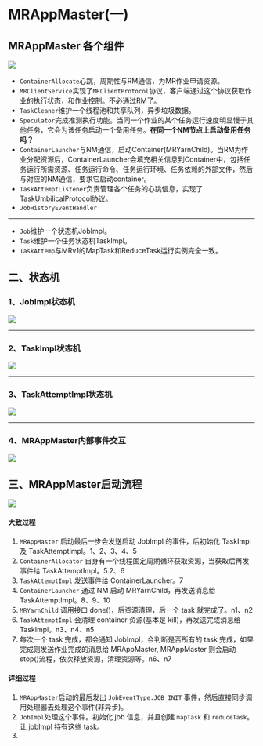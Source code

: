 # MRAppMaster(一) #

## MRAppMaster 各个组件 ##

![](https://github.com/loull521/hadoop-yarn-src-read/raw/master/raw/pictures/am/MRAppMaster.png)

- `ContainerAllocate`心跳，周期性与RM通信，为MR作业申请资源。
- `MRClientService`实现了`MRClientProtocol`协议，客户端通过这个协议获取作业的执行状态，和作业控制。不必通过RM了。
- `TaskCleaner`维护一个线程池和共享队列，异步垃圾数据。
- `Speculator`完成推测执行功能。当同一个作业的某个任务运行速度明显慢于其他任务，它会为该任务启动一个备用任务。**在同一个NM节点上启动备用任务吗？**
- `ContainerLauncher`与NM通信，启动Container(MRYarnChild)。当RM为作业分配资源后，ContainerLauncher会填充相关信息到Container中，包括任务运行所需资源、任务运行命令、任务运行环境、任务依赖的外部文件，然后与对应的NM通信，要求它启动container。
- `TaskAttemptListener`负责管理各个任务的心跳信息，实现了TaskUmbilicalProtocol协议。
- `JobHistoryEventHandler`

----------

- `Job`维护一个状态机JobImpl。
- `Task`维护一个任务状态机TaskImpl。
- `TaskAttemp`与MRv1的MapTask和ReduceTask运行实例完全一致。

## 二、状态机 ##

### 1、JobImpl状态机 ###

![](https://github.com/loull521/hadoop-yarn-src-read/raw/master/raw/pictures/am/MRJobImpl.png)

----------

### 2、TaskImpl状态机 ###

![](https://github.com/loull521/hadoop-yarn-src-read/raw/master/raw/pictures/am/MRTaskImpl.png)

----------

### 3、TaskAttemptImpl状态机 ###

![](https://github.com/loull521/hadoop-yarn-src-read/raw/master/raw/pictures/am/MRJobAttemptImpl.png)

----------

### 4、MRAppMaster内部事件交互 ###

![](https://github.com/loull521/hadoop-yarn-src-read/raw/master/raw/pictures/am/MRInter.png)

## 三、MRAppMaster启动流程 ##

![](https://github.com/loull521/hadoop-yarn-src-read/raw/master/raw/pictures/am/MRApp_start.png)

#### 大致过程 ####

1. `MRAppMaster` 启动最后一步会发送启动 JobImpl 的事件，后初始化 TaskImpl 及 TaskAttemptImpl。1、2、3、4、5
2. `ContainerAllocator` 自身有一个线程固定周期循环获取资源，当获取后再发事件给 TaskAttemptImpl。5.2、6
3. `TaskAttemptImpl` 发送事件给 ContainerLauncher。7
4. `ContainerLauncher` 通过 NM 启动 MRYarnChild，再发送消息给 TaskAttemptImpl。8、9、10
5. `MRYarnChild` 调用接口 done()，后资源清理，后一个 task 就完成了。n1、n2
6. `TaskAttemptImpl` 会清理 container 资源(基本是 kill)，再发送完成消息给 TaskImpl。n3、n4、n5
7. 每次一个 task 完成，都会通知 JobImpl，会判断是否所有的 task 完成，如果完成则发送作业完成的消息给 MRAppMaster,
MRAppMaster 则会启动 stop()流程，依次释放资源，清理资源等。n6、n7

#### 详细过程 ####

1. `MRAppMaster`启动的最后发出 `JobEventType.JOB_INIT` 事件，然后直接同步调用处理器去处理这个事件(非异步)。
2. `JobImpl`处理这个事件。初始化 job 信息，并且创建 `mapTask` 和 `reduceTask`。让 jobImpl 持有这些 task。
3. 